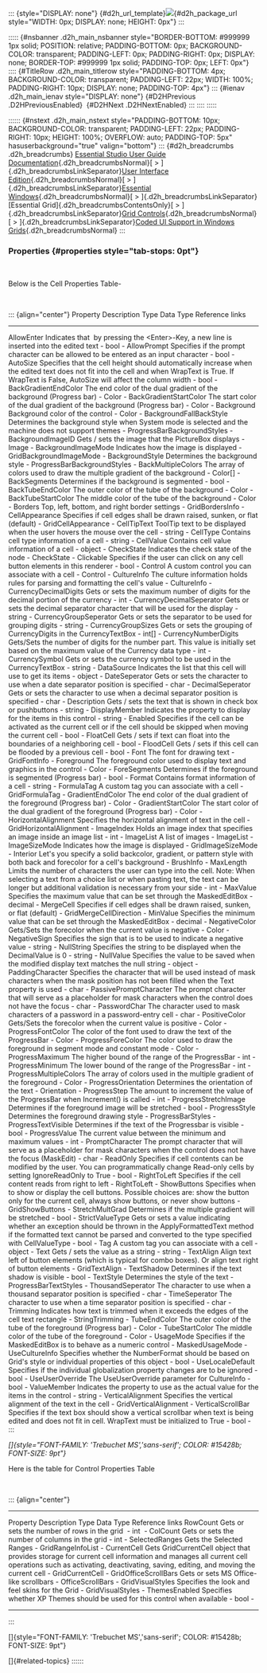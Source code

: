 ::: {style="DISPLAY: none"}
[](ms-xhelp:///?Id=d2h_url_template){#d2h_url_template}![](!package_url!){#d2h_package_url style="WIDTH: 0px; DISPLAY: none; HEIGHT: 0px"}
:::

::::: {#nsbanner .d2h_main_nsbanner style="BORDER-BOTTOM: #999999 1px solid; POSITION: relative; PADDING-BOTTOM: 0px; BACKGROUND-COLOR: transparent; PADDING-LEFT: 0px; PADDING-RIGHT: 0px; DISPLAY: none; BORDER-TOP: #999999 1px solid; PADDING-TOP: 0px; LEFT: 0px"}
:::: {#TitleRow .d2h_main_titlerow style="PADDING-BOTTOM: 4px; BACKGROUND-COLOR: transparent; PADDING-LEFT: 22px; WIDTH: 100%; PADDING-RIGHT: 10px; DISPLAY: none; PADDING-TOP: 4px"}
::: {#ienav .d2h_main_ienav style="DISPLAY: none"}
[](ms-xhelp:///?Id=b944e647-0d55-40c7-a84d-fbf2041a8e90){#D2HPrevious .D2HPreviousEnabled}  [](ms-xhelp:///?Id=f0e6d201-3e01-4eb8-b01b-21a67609ee04){#D2HNext .D2HNextEnabled}
:::
::::
:::::

:::::: {#nstext .d2h_main_nstext style="PADDING-BOTTOM: 10px; BACKGROUND-COLOR: transparent; PADDING-LEFT: 22px; PADDING-RIGHT: 10px; HEIGHT: 100%; OVERFLOW: auto; PADDING-TOP: 5px" hasuserbackground="true" valign="bottom"}
::: {#d2h_breadcrumbs .d2h_breadcrumbs}
[Essential Studio User Guide Documentation](ms-xhelp:///?Id=12457748-09e3-4d74-a240-8e049cedf030){.d2h_breadcrumbsNormal}[ \> ]{.d2h_breadcrumbsLinkSeparator}[User Interface Edition](ms-xhelp:///?Id=c29296b7-531c-413b-a0ec-488ca1f7f669){.d2h_breadcrumbsNormal}[ \> ]{.d2h_breadcrumbsLinkSeparator}[Essential Windows](ms-xhelp:///?Id=e60759d8-47a4-4570-9d7a-16a68d63f2ea){.d2h_breadcrumbsNormal}[ \> ]{.d2h_breadcrumbsLinkSeparator}[Essential Grid]{.d2h_breadcrumbsContentsOnly}[ \> ]{.d2h_breadcrumbsLinkSeparator}[Grid Controls](ms-xhelp:///?Id=bf2d70d7-33dc-4c67-a55d-4fcf8d51dc2b){.d2h_breadcrumbsNormal}[ \> ]{.d2h_breadcrumbsLinkSeparator}[Coded UI Support in Windows Grids](ms-xhelp:///?Id=0a6976ce-36ff-4e74-a944-071ba87311e8){.d2h_breadcrumbsNormal}
:::

### Properties {#properties style="tab-stops: 0pt"}

 

Below is the Cell Properties Table-

 

::: {align="center"}
  Property                   Description                                                                                                                                                                                                          Type   Data Type                     Reference links
  -------------------------- -------------------------------------------------------------------------------------------------------------------------------------------------------------------------------------------------------------------- ------ ----------------------------- -----------------
  AllowEnter                 Indicates that  by pressing the \<Enter\>-Key, a new line is inserted into the edited text                                                                                                                           \-     bool                          \-
  AllowPrompt                Specifies if the prompt character can be allowed to be entered as an input character                                                                                                                                 \-     bool                          \-
  AutoSize                   Specifies that the cell height should automatically increase when the edited text does not fit into the cell and when WrapText is True. If WrapText is False, AutoSize will affect the column width                  \-     bool                          \-
  BackGradientEndColor       The end color of the dual gradient of the background (Progress bar)                                                                                                                                                  \-     Color                         \-
  BackGradientStartColor     The start color of the dual gradient of the background (Progress bar)                                                                                                                                                \-     Color                         \-
  Background                 Background color of the control                                                                                                                                                                                      \-     Color                         \-
  BackgroundFallBackStyle    Determines the background style when System mode is selected and the machine does not support themes                                                                                                                 \-     ProgressBarBackgroundStyles   \-
  BackgroundImageID          Gets / sets the image that the PictureBox displays                                                                                                                                                                   \-     Image                         \-
  BackgroundImageMode        Indicates how the image is displayed                                                                                                                                                                                 \-     GridBackgroundImageMode       \-
  BackgroundStyle            Determines the background style                                                                                                                                                                                      \-     ProgressBarBackgroundStyles   \-
  BackMultipleColors         The array of colors used to draw the multiple gradient of the background                                                                                                                                             \-     Color\[\]                     \-
  BackSegments               Determines if the background is segmented                                                                                                                                                                            \-     bool                          \-
  BackTubeEndColor           The outer color of the tube of the background                                                                                                                                                                        \-     Color                         \-
  BackTubeStartColor         The middle color of the tube of the background                                                                                                                                                                       \-     Color                         \-
  Borders                    Top, left, bottom, and right border settings                                                                                                                                                                         \-     GridBordersInfo               \-
  CellAppearance             Specifies if cell edges shall be drawn raised, sunken, or flat (default)                                                                                                                                             \-     GridCellAppearance            \-
  CellTipText                ToolTip text to be displayed when the user hovers the mouse over the cell                                                                                                                                            \-     string                        \-
  CellType                   Contains cell type information of a cell                                                                                                                                                                             \-     string                        \-
  CellValue                  Contains cell value information of a cell                                                                                                                                                                            \-     object                        \-
  CheckState                 Indicates the check state of the node                                                                                                                                                                                \-     CheckState                    \-
  Clickable                  Specifies if the user can click on any cell button elements in this renderer                                                                                                                                         \-     bool                          \-
  Control                    A custom control you can associate with a cell                                                                                                                                                                       \-     Control                       \-
  CultureInfo                The culture information holds rules for parsing and formatting the cell\'s value                                                                                                                                     \-     CultureInfo                   \-
  CurrencyDecimalDigits      Gets or sets the maximum number of digits for the decimal portion of the currency                                                                                                                                    \-     int                           \-
  CurrencyDecimalSeperator   Gets or sets the decimal separator character that will be used for the display                                                                                                                                       \-     string                        \-
  CurrencyGroupSeperator     Gets or sets the separator to be used for grouping digits                                                                                                                                                            \-     string                        \-
  CurrencyGroupSizes         Gets or sets the grouping of CurrencyDigits in the CurrencyTextBox                                                                                                                                                   \-     int\[\]                       \-
  CurrencyNumberDigits       Gets/Sets the number of digits for the number part. This value is initially set based on the maximum value of the Currency data type                                                                                 \-     int                           \-
  CurrencySymbol             Gets or sets the currency symbol to be used in the CurrencyTextBox                                                                                                                                                   \-     string                        \-
  DataSource                 Indicates the list that this cell will use to get its items                                                                                                                                                          \-     object                        \-
  DateSeperator              Gets or sets the character to use when a date separator position is specified                                                                                                                                        \-     char                          \-
  DecimalSeperator           Gets or sets the character to use when a decimal separator position is specified                                                                                                                                     \-     char                          \-
  Description                Gets / sets the text that is shown in check box or pushbuttons                                                                                                                                                       \-     string                        \-
  DisplayMember              Indicates the property to display for the items in this control                                                                                                                                                      \-     string                        \-
  Enabled                    Specifies if the cell can be activated as the current cell or if the cell should be skipped when moving the current cell                                                                                             \-     bool                          \-
  FloatCell                  Gets / sets if text can float into the boundaries of a neighboring cell                                                                                                                                              \-     bool                          \-
  FloodCell                  Gets / sets if this cell can be flooded by a previous cell                                                                                                                                                           \-     bool                          \-
  Font                       The font for drawing text                                                                                                                                                                                            \-     GridFontInfo                  \-
  Foreground                 The foreground color used to display text and graphics in the control                                                                                                                                                \-     Color                         \-
  ForeSegments               Determines if the foreground is segmented (Progress bar)                                                                                                                                                             \-     bool                          \-
  Format                     Contains format information of a cell                                                                                                                                                                                \-     string                        \-
  FormulaTag                 A custom tag you can associate with a cell                                                                                                                                                                           \-     GridFormulaTag                \-
  GradientEndColor           The end color of the dual gradient of the foreground (Progress bar)                                                                                                                                                  \-     Color                         \-
  GradientStartColor         The start color of the dual gradient of the foreground (Progress bar)                                                                                                                                                \-     Color                         \-
  HorizontalAlignment        Specifies the horizontal alignment of text in the cell                                                                                                                                                               \-     GridHorizontalAlignment       \-
  ImageIndex                 Holds an image index that specifies an image inside an image list                                                                                                                                                    \-     int                           \-
  ImageList                  A list of images                                                                                                                                                                                                     \-     ImageList                     \-
  ImageSizeMode              Indicates how the image is displayed                                                                                                                                                                                 \-     GridImageSizeMode             \-
  Interior                   Let's you specify a solid backcolor, gradient, or pattern style with both back and forecolor for a cell\'s background                                                                                                \-     BrushInfo                     \-
  MaxLength                  Limits the number of characters the user can type into the cell. Note: When selecting a text from a choice list or when pasting text, the text can be longer but additional validation is necessary from your side   \-     int                           \-
  MaxValue                   Specifies the maximum value that can be set through the MaskedEditBox                                                                                                                                                \-     decimal                       \-
  MergeCell                  Specifies if cell edges shall be drawn raised, sunken, or flat (default)                                                                                                                                             \-     GridMergeCellDirection        \-
  MinValue                   Specifies the minimum value that can be set through the MaskedEditBox                                                                                                                                                \-     decimal                       \-
  NegativeColor              Gets/Sets the forecolor when the current value is negative                                                                                                                                                           \-     Color                         \-
  NegativeSign               Specifies the sign that is to be used to indicate a negative value                                                                                                                                                   \-     string                        \-
  NullString                 Specifies the string to be displayed when the DecimalValue is 0                                                                                                                                                      \-     string                        \-
  NullValue                  Specifies the value to be saved when the modified display text matches the null string                                                                                                                               \-     object                        \-
  PaddingCharacter           Specifies the character that will be used instead of mask characters when the mask position has not been filled when the Text property is used                                                                       \-     char                          \-
  PassivePromptCharacter     The prompt character that will serve as a placeholder for mask characters when the control does not have the focus                                                                                                   \-     char                          \-
  PasswordChar               The character used to mask characters of a password in a password-entry cell                                                                                                                                         \-     char                          \-
  PositiveColor              Gets/Sets the forecolor when the current value is positive                                                                                                                                                           \-     Color                         \-
  ProgressFontColor          The color of the font used to draw the text of the ProgressBar                                                                                                                                                       \-     Color                         \-
  ProgressForeColor          The color used to draw the foreground in segment mode and constant mode                                                                                                                                              \-     Color                         \-
  ProgressMaximum            The higher bound of the range of the ProgressBar                                                                                                                                                                     \-     int                           \-
  ProgressMinimum            The lower bound of the range of the ProgressBar                                                                                                                                                                      \-     int                           \-
  ProgressMultipleColors     The array of colors used in the multiple gradient of the foreground                                                                                                                                                  \-     Color                         \-
  ProgressOrientation        Determines the orientation of the text                                                                                                                                                                               \-     Orientation                   \-
  ProgressStep               The amount to increment the value of the ProgressBar when Increment() is called                                                                                                                                      \-     int                           \-
  ProgressStretchImage       Determines if the foreground image will be stretched                                                                                                                                                                 \-     bool                          \-
  ProgressStyle              Determines the foreground drawing style                                                                                                                                                                              \-     ProgressBarStyles             \-
  ProgressTextVisible        Determines if the text of the Progressbar is visible                                                                                                                                                                 \-     bool                          \-
  ProgressValue              The current value between the minimum and maximum values                                                                                                                                                             \-     int                           \-
  PromptCharacter            The prompt character that will serve as a placeholder for mask characters when the control does not have the focus (MaskEdit)                                                                                        \-     char                          \-
  ReadOnly                   Specifies if cell contents can be modified by the user. You can programmatically change Read-only cells by setting IgnoreReadOnly to True                                                                            \-     bool                          \-
  RightToLeft                Specifies if the cell content reads from right to left                                                                                                                                                               \-     RightToLeft                   \-
  ShowButtons                Specifies when to show or display the cell buttons. Possible choices are: show the button only for the current cell, always show buttons, or never show buttons                                                      \-     GridShowButtons               \-
  StretchMultGrad            Determines if the multiple gradient will be stretched                                                                                                                                                                \-     bool                          \-
  StrictValueType            Gets or sets a value indicating whether an exception should be thrown in the ApplyFormattedText method if the formatted text cannot be parsed and converted to the type specified with CellValueType                 \-     bool                          \-
  Tag                        A custom tag you can associate with a cell                                                                                                                                                                           \-     object                        \-
  Text                       Gets / sets the value as a string                                                                                                                                                                                    \-     string                        \-
  TextAlign                  Align text left of button elements (which is typical for combo boxes). Or align text right of button elements                                                                                                        \-     GridTextAlign                 \-
  TextShadow                 Determines if the text shadow is visible                                                                                                                                                                             \-     bool                          \-
  TextStyle                  Determines the style of the text                                                                                                                                                                                     \-     ProgressBarTextStyles         \-
  ThousandSeperator          The character to use when a thousand separator position is specified                                                                                                                                                 \-     char                          \-
  TimeSeperator              The character to use when a time separator position is specified                                                                                                                                                     \-     char                          \-
  Trimming                   Indicates how text is trimmed when it exceeds the edges of the cell text rectangle                                                                                                                                   \-     StringTrimming                \-
  TubeEndColor               The outer color of the tube of the foreground (Progress bar)                                                                                                                                                         \-     Color                         \-
  TubeStartColor             The middle color of the tube of the foreground                                                                                                                                                                       \-     Color                         \-
  UsageMode                  Specifies if the MaskedEditBox is to behave as a numeric control                                                                                                                                                     \-     MaskedUsageMode               \-
  UseCultureInfo             Specifies whether the NumberFormat should be based on Grid\'s style or individual properties of this object                                                                                                          \-     bool                          \-
  UseLocaleDefault           Specifies if the individual globalization property changes are to be ignored                                                                                                                                         \-     bool                          \-
  UseUserOverride            The UseUserOverride parameter for CultureInfo                                                                                                                                                                        \-     bool                          \-
  ValueMember                Indicates the property to use as the actual value for the items in the control                                                                                                                                       \-     string                        \-
  VerticalAlignment          Specifies the vertical alignment of the text in the cell                                                                                                                                                             \-     GridVerticalAlignment         \-
  VerticalScrollBar          Specifies if the text box should show a vertical scrollbar when text is being edited and does not fit in cell. WrapText must be initialized to True                                                                  \-     bool                          \-
:::

*[]{style="FONT-FAMILY: 'Trebuchet MS','sans-serif'; COLOR: #15428b; FONT-SIZE: 9pt"}* 

Here is the table for Control Properties Table

 

::: {align="center"}
  ---------------------- ------------------------------------------------------------------------------------------------------------------------------------------------------------------------------------------------------- ------ ------------------- -----------------
  Property               Description                                                                                                                                                                                             Type   Data Type           Reference links
  RowCount               Gets or sets the number of rows in the grid                                                                                                                                                              -     int                  -
  ColCount               Gets or sets the number of columns in the grid                                                                                                                                                          \-     int                 \-
  SelectedRanges         Gets the Selected Ranges                                                                                                                                                                                \-     GridRangeInfoList   \-
  CurrentCell            Gets GridCurrentCell object that provides storage for current cell information and manages all current cell operations such as activating, deactivating, saving, editing, and moving the current cell   \-     GridCurrentCell     \-
  GridOfficeScrollBars   Gets or sets MS Office-like scrollbars                                                                                                                                                                  \-     OfficeScrollBars    \-
  GridVisualStyles       Specifies the look and feel skins for the Grid                                                                                                                                                          \-     GridVisualStyles    \-
  ThemesEnabled          Specifies whether XP Themes should be used for this control when available                                                                                                                              \-     bool                \-
  ---------------------- ------------------------------------------------------------------------------------------------------------------------------------------------------------------------------------------------------- ------ ------------------- -----------------
:::

[]{style="FONT-FAMILY: 'Trebuchet MS','sans-serif'; COLOR: #15428b; FONT-SIZE: 9pt"} 

[]{#related-topics}
::::::
